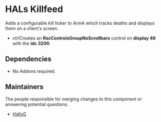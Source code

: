 # HALs Killfeed
Adds a configurable kill ticker to ArmA which tracks deaths and displays them on a client's screen.
- ctrlCreates an **RscControlsGroupNoScrollbars** control on **display 46** with the **idc 3200**.

## Dependencies
- No Addons required.

## Maintainers
The people responsible for merging changes to this component or answering potential questions.
* [HallyG](https://github.com/HallyG)

